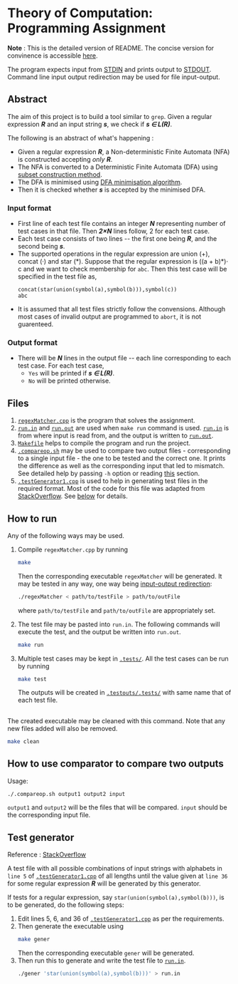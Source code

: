 # Theory of Computation: Programming Assignment

**Note** : This is the detailed version of README. The concise version for convinence is accessible [here](README.md).

The program expects input from [STDIN](https://en.wikipedia.org/wiki/Standard_streams#Standard_input_(stdin)) and prints output to [STDOUT](https://en.wikipedia.org/wiki/Standard_streams#Standard_output_(stdout)). Command line input output redirection may be used for file input-output.

## Abstract
The aim of this project is to build a tool similar to `grep`. Given a regular expression ***R*** and an input string ***s***, we check if ***s ∈ L(R)***.

The following is an abstract of what's happening :
- Given a regular expression ***R***, a Non-deterministic Finite Automata (NFA) is constructed accepting *only* ***R***.
- The NFA is converted to a Deterministic Finite Automata (DFA) using [subset construction method](https://en.wikipedia.org/wiki/Powerset_construction).
- The DFA is minimised using [DFA minimisation algorithm](https://en.wikipedia.org/wiki/DFA_minimization).
- Then it is checked whether ***s*** is accepted by the minimised DFA.

### Input format
- First line of each test file contains an integer ***N*** representing number of test cases in that file. Then ***2×N*** lines follow, 2 for each test case.
- Each test case consists of two lines -- the first one being ***R***, and the second being ***s***.
- The supported operations in the regular expression are union (+), concat (·) and star (\*). Suppose that the regular expression is ((a + b)\*)· c and we want to check membership for `abc`. Then this test case will be specified in the test file as,
    ```
    concat(star(union(symbol(a),symbol(b))),symbol(c))
    abc
    ```
- It is assumed that all test files strictly follow the convensions. Although most cases of invalid output are programmed to `abort`, it is not guarenteed.

### Output format
- There will be ***N*** lines in the output file -- each line corresponding to each test case. For each test case,
  - `Yes` will be printed if ***s ∈ L(R)***.
  - `No` will be printed otherwise.


## Files
1. [`regexMatcher.cpp`](regexMatcher.cpp) is the program that solves the assignment.
2. [`run.in`](run.in) and [`run.out`](run.out) are used when `make run` command is used. [`run.in`](run.in) is from where input is read from, and the output is written to [`run.out`](run.out).
3. [`Makefile`](makefile) helps to compile the program and run the project.
4. [`.compareop.sh`](.compareop.sh) may be used to compare two output files - corresponding to a single input file - the one to be tested and the correct one. It prints the difference as well as the corresponding input that led to mismatch. See detailed help by passing `-h` option or reading [this](#how-to-use-comparator-to-compare-two-outputs) section.
5. [`.testGenerator1.cpp`](.testGenerator1.cpp) is used to help in generating test files in the required format. Most of the code for this file was adapted from [StackOverflow](https://stackoverflow.com/a/2381031). See [below](#test-generator) for details.

## How to run
Any of the following ways may be used.
1. Compile `regexMatcher.cpp` by running 
    ```bash
    make
    ```
    Then the corresponding executable `regexMatcher` will be generated. It may be tested in any way, one way being [input-output redirection](https://www.geeksforgeeks.org/input-output-redirection-in-linux/):
    ```bash
    ./regexMatcher < path/to/testFile > path/to/outFile
    ```
    where `path/to/testFile` and `path/to/outFile` are appropriately set.

2. The test file may be pasted into `run.in`. The following commands will execute the test, and the output be written into `run.out`.
    ```bash
    make run
    ```
3. Multiple test cases may be kept in [`.tests/`](.tests/). All the test cases can be run by running 
    ```bash
    make test
    ```
    The outputs will be created in [`.testouts/.tests/`](.testouts/.tests/) with same name that of each test file.

##
The created executable may be cleaned with this command. Note that any new files added will also be removed.
```bash
make clean
```

## How to use comparator to compare two outputs
Usage:
```bash
./.compareop.sh output1 output2 input
```
`output1` and `output2` will be the files that will be compared. `input` should be the corresponding input file.

## Test generator
Reference : [StackOverflow](https://stackoverflow.com/a/2381031)

A test file with all possible combinations of input strings with alphabets in `line 5` of [`.testGenerator1.cpp`](.testGenerator1.cpp) of all lengths until the value given at `line 36` for some regular expression ***R*** will be generated by this generator.

If tests for a regular expression, say `star(union(symbol(a),symbol(b)))`, is to be generated, do the following steps:
1. Edit lines 5, 6, and 36 of [`.testGenerator1.cpp`](.testGenerator1.cpp) as per the requirements.
2. Then generate the executable using
    ```bash
    make gener
    ```
    Then the corresponding executable `gener` will be generated. 
3. Then run this to generate and write the test file to [`run.in`](run.in).
    ```bash
    ./gener 'star(union(symbol(a),symbol(b)))' > run.in   
    ```